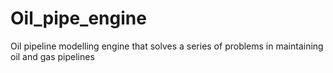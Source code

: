 # Oil_pipe_engine
Oil pipeline modelling engine that solves a series of problems in maintaining oil and gas pipelines
